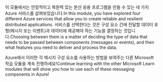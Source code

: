 <span data-ttu-id="a8aea-101">이 모듈에서는 안정적이고 복원력 있는 분산 응용 프로그램을 만들 수 있는 네 가지 Azure 서비스를 살펴보았습니다.</span><span class="sxs-lookup"><span data-stu-id="a8aea-101">In this module, you have explored four different Azure services that allow you to create reliable and resilient distributed applications.</span></span> <span data-ttu-id="a8aea-102">서비스를 선택한다는 것은 구성 요소 간에 전달할 데이터 유형(메시지 또는 이벤트)과 데이터에 제공해야 하는 기능을 결정하는 것입니다.</span><span class="sxs-lookup"><span data-stu-id="a8aea-102">Choosing between them is a matter of deciding the type of data that needs to be passed between components (messages or events), and then what features you need to deliver and process the data.</span></span>

<span data-ttu-id="a8aea-103">Azure에서 이러한 각 메시지 구성 요소를 사용하는 방법을 보여주는 다른 Microsoft 학습 모듈을 계속 진행하세요!</span><span class="sxs-lookup"><span data-stu-id="a8aea-103">Continue learning with the other Microsoft Learn modules that will show you how to use each of these messaging components in Azure!</span></span>